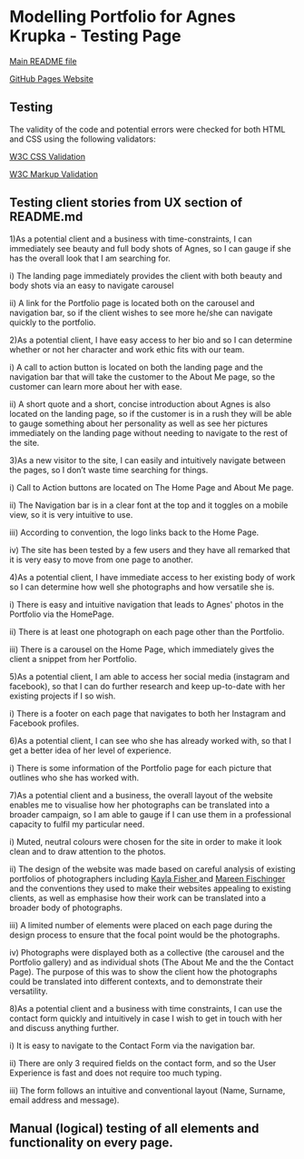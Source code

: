 <h1><b> Modelling Portfolio for Agnes Krupka - Testing Page </b></h1>
<p><a href ="https://github.com/nafeesahyounis/user-centric-frontend-project/blob/master/README.md">Main README file <a/>
<p><a href="https://nafeesahyounis.github.io/user-centric-frontend-project/"> GitHub Pages Website </a>

<h2><b> Testing</b></h2>
<p> The validity of the code and potential errors were checked for both HTML and CSS using the following validators:</p>
<p> <a href="https://jigsaw.w3.org/css-validator/"> W3C CSS Validation </a> </p>
<p> <a href="https://validator.w3.org/">W3C Markup Validation </a></p>
<h2><b>Testing client stories from UX section of README.md </b></h2>
<p>1)As a potential client and a business with time-constraints, I can immediately see beauty and full body shots of Agnes, so I can gauge if she has the overall look that I am searching for.</p>
<p> i) The landing page immediately provides the client with both beauty and body shots via an easy to navigate carousel</p>
<p> ii) A link for the Portfolio page is located both on the carousel and navigation bar, so if the client wishes to see more he/she can navigate quickly to the portfolio. </p>
<p>2)As a potential client, I have easy access to her bio and so I can determine whether or not her character and work ethic fits with our team.</p>
<p> i) A call to action button is located on both the landing page and the navigation bar that will take the customer to the About Me page, so the customer can learn more about her with ease. </p>
<p> ii) A short quote and a short, concise introduction about Agnes is also located on the landing page, so if the customer is in a rush they will be able to gauge something about her personality as well as see her pictures immediately on the landing page without needing to navigate to the rest of the site. </p>
<p> 3)As a new visitor to the site, I can easily and intuitively navigate between the pages, so I don’t waste time searching for things.</p>
<p> i) Call to Action buttons are located on The Home Page and About Me page. </p>
<p> ii) The Navigation bar is in a clear font at the top and it toggles on a mobile view, so it is very intuitive to use. </p>
<p> iii) According to convention, the logo links back to the Home Page. </p>
<p> iv) The site has been tested by a few users and they have all remarked that it is very easy to move from one page to another. </p>
<p> 4)As a potential client, I have immediate access to her existing body of work so I can determine how well she photographs and how versatile she is.</p>
<p> i) There is easy and intuitive navigation that leads to Agnes' photos in the Portfolio via the HomePage. </p>
<p> ii) There is at least one photograph on each page other than the Portfolio. </p>
<p> iii) There is a carousel on the Home Page, which immediately gives the client a snippet from her Portfolio. </p>
<p> 5)As a potential client, I am able to access her social media (instagram and facebook), so that I can do further research and keep up-to-date with her existing projects if I so wish.</p>
<p> i) There is a footer on each page that navigates to both her Instagram and Facebook profiles. </p>
<p> 6)As a potential client, I can see who she has already worked with, so that I get a better idea of her level of experience.</p>
<p> i) There is some information of the Portfolio page for each picture that outlines who she has worked with. </p>
<p> 7)As a potential client and a business, the overall layout of the website enables me to visualise how her photographs can be translated into a broader campaign, so I am able to gauge if I can use them in a professional capacity to fulfil my particular need.</p>
<p> i) Muted, neutral colours were chosen for the site in order to make it look clean and to draw attention to the photos.</p>
<p> ii) The design of the website was made based on careful analysis of existing portfolios of photographers including <a href="https://www.kaylafisherphotography.com/"> Kayla Fisher </a> and <a href="https://www.mareenfischinger.com/"> Mareen Fischinger </a> and the conventions they used to make their websites appealing to existing clients, as well as emphasise how their work can be translated into a broader body of photographs. </p>
<p> iii) A limited number of elements were placed on each page during the design process to ensure that the focal point would be the photographs. </p>
<p> iv) Photographs were displayed both as a collective (the carousel and the Portfolio gallery) and as individual shots (The About Me and the the Contact Page). The purpose of this was to show the client how the photographs could be translated into different contexts, and to demonstrate their versatility. </p>
<p> 8)As a potential client and a business with time constraints, I can use the contact form quickly and intuitively in case I wish to get in touch with her and discuss anything further.</p>
<p> i) It is easy to navigate to the Contact Form via the navigation bar. </p>
<p> ii) There are only 3 required fields on the contact form, and so the User Experience is fast and does not require too much typing. </p>
<p> iii) The form follows an intuitive and conventional layout (Name, Surname, email address and message). </p> 
<h2>Manual (logical) testing of all elements and functionality on every page.</h2>
